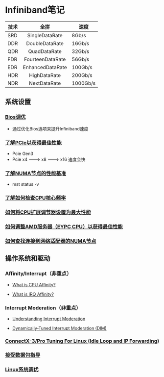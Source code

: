 # Infiniband笔记

技术|全拼|速度
---|:--:|---
SRD|SingleDataRate|8Gb/s|
DDR|DoubleDataRate|16Gb/s
QDR|QuadDataRate|32Gb/s
FDR|FourteenDataRate|56Gb/s
EDR|EnhancedDataRate|100Gb/s
HDR|HighDataRate|200Gb/s
NDR|NextDataRate|1000Gb/s

## 系统设置

### [Bios调优](./Bios调优.md)

- 通过优化Bios选项来提升Infiniband速度

### [了解PCIe以获得最佳性能](./PCIe_Performance.md)

- Pcie Gen3
- Pcie x4 ---> x8 ---> x16 速度会快

### [了解NUMA节点的性能基准](./NUMA_Performance.md)

- mst status -v

### [了解如何检查CPU核心频率](./CPU_Frequency.md)

### [如何将CPU扩展调节器设置为最大性能](./CPU_Performance.md)

### [如何调整AMD服务器（EYPC CPU）以获得最佳性能](./RUN_IN_AMD.md)


### [如何查找连接到网络适配器的NUMA节点](./NUMA_NETWORK.md)


## 操作系统和驱动

### Affinity/Interrupt（非重点）

- [What is CPU Affinity?](https://community.mellanox.com/s/article/what-is-cpu-affinity-x)

- [What is IRQ Affinity?](https://community.mellanox.com/s/article/what-is-irq-affinity-x)

### Interrupt Moderation（非重点）

- [Understanding Interrupt Moderation](https://community.mellanox.com/s/article/understanding-interrupt-moderation)

- [Dynamically-Tuned Interrupt Moderation (DIM)](https://community.mellanox.com/s/article/dynamically-tuned-interrupt-moderation--dim-x)


### [ConnectX-3/Pro Tuning For Linux (Idle Loop and IP Forwarding)](https://community.mellanox.com/s/article/connectx-3-pro-tuning-for-linux--idle-loop-and-ip-forwarding-x)

### [接受数据包指导](./receive-packet-steering.md)

### [Linux系统调优](./Linux_systctl_tuning.md)

